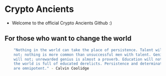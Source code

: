 # Crypto Ancients 

 * Welcome to the official Crypto Ancients Github :) 

 


## For those who want to change the world
```bash
    "Nothing in the world can take the place of persistence. Talent will
    not; nothing is more common than unsuccessful men with talent. Genius
    will not; unrewarded genius is almost a proverb. Education will not;
    the world is full of educated derelicts. Persistence and determination
    are omnipotent." - Calvin Coolidge
```
